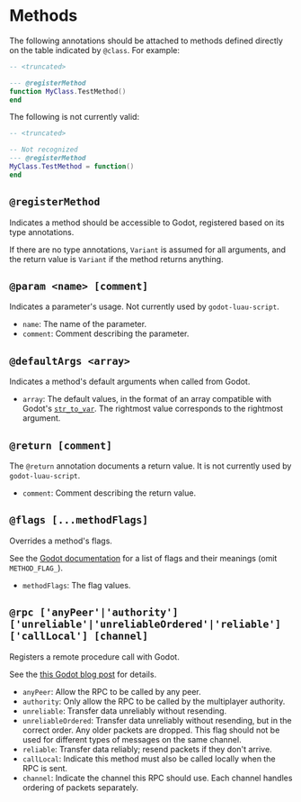 # Methods

The following annotations should be attached to methods defined directly on the
table indicated by `@class`. For example:

```lua
-- <truncated>

--- @registerMethod
function MyClass.TestMethod()
end
```

The following is not currently valid:

```lua
-- <truncated>

-- Not recognized
--- @registerMethod
MyClass.TestMethod = function()
end
```

## `@registerMethod`

Indicates a method should be accessible to Godot, registered based on its type
annotations.

If there are no type annotations, `Variant` is assumed for all arguments, and
the return value is `Variant` if the method returns anything.

## `@param <name> [comment]`

Indicates a parameter's usage. Not currently used by `godot-luau-script`.

- `name`: The name of the parameter.
- `comment`: Comment describing the parameter.

## `@defaultArgs <array>`

Indicates a method's default arguments when called from Godot.

- `array`: The default values, in the format of an array compatible with Godot's
  [`str_to_var`](https://docs.godotengine.org/en/stable/classes/class_@globalscope.html#class-globalscope-method-str-to-var).
  The rightmost value corresponds to the rightmost argument.

## `@return [comment]`

The `@return` annotation documents a return value. It is not currently used by
`godot-luau-script`.

- `comment`: Comment describing the return value.

## `@flags [...methodFlags]`

Overrides a method's flags.

See the [Godot
documentation](https://docs.godotengine.org/en/stable/classes/class_@globalscope.html#enum-globalscope-methodflags)
for a list of flags and their meanings (omit `METHOD_FLAG_`).

- `methodFlags`: The flag values.

## `@rpc ['anyPeer'|'authority'] ['unreliable'|'unreliableOrdered'|'reliable'] ['callLocal'] [channel]`

Registers a remote procedure call with Godot.

See the [this Godot blog
post](https://godotengine.org/article/multiplayer-changes-godot-4-0-report-2/)
for details.

- `anyPeer`: Allow the RPC to be called by any peer.
- `authority`: Only allow the RPC to be called by the multiplayer authority.
- `unreliable`: Transfer data unreliably without resending.
- `unreliableOrdered`: Transfer data unreliably without resending, but in the
  correct order. Any older packets are dropped. This flag should not be used for
  different types of messages on the same channel.
- `reliable`: Transfer data reliably; resend packets if they don't arrive.
- `callLocal`: Indicate this method must also be called locally when the RPC is
  sent.
- `channel`: Indicate the channel this RPC should use. Each channel handles
  ordering of packets separately.
